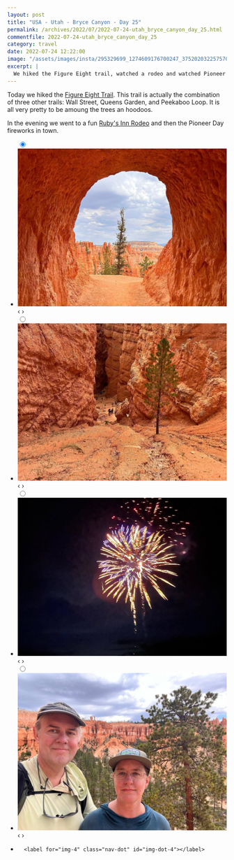 ```yaml
---
layout: post
title: "USA - Utah - Bryce Canyon - Day 25"
permalink: /archives/2022/07/2022-07-24-utah_bryce_canyon_day_25.html
commentfile: 2022-07-24-utah_bryce_canyon_day_25
category: travel
date: 2022-07-24 12:22:00
image: "/assets/images/insta/295329699_1274609176700247_3752020322575706779_n_18006573427444058.jpg"
excerpt: |
  We hiked the Figure Eight trail, watched a rodeo and watched Pioneer Day fireworks.
---
```


Today we hiked the [Figure Eight Trail](https://www.alltrails.com/en-gb/trail/us/utah/wall-street-and-queens-garden-loop-to-peekaboo-loop-figure-eight-trail). This trail is actually the combination of three other trails: Wall Street, Queens Garden, and Peekaboo Loop. It is all very pretty to be amoung the trees an hoodoos.

In the evening we went to a fun [Ruby's Inn Rodeo](https://maps.app.goo.gl/rkmxvWiCq9SU3gS58) and then the Pioneer Day fireworks in town.

<ul class="slides">
    <input type="radio" name="radio-btn" id="img-1" checked="checked" />
    <li class="slide-container">
        <div class="slide">
          <a href="/assets/images/insta/295335195_459380312362429_408751024187720332_n_17966809240742499.jpg"><img src="/assets/images/insta/295335195_459380312362429_408751024187720332_n_17966809240742499.jpg" /></a>
        </div>
    <div class="nav">
      <label for="img-4" class="prev">&#x2039;</label>
      <label for="img-2" class="next">&#x203a;</label>
    </div>
    </li>
        <input type="radio" name="radio-btn" id="img-2"  />
    <li class="slide-container">
        <div class="slide">
          <a href="/assets/images/insta/295828814_374809858132815_8260147500856197941_n_17979272611581057.jpg"><img src="/assets/images/insta/295828814_374809858132815_8260147500856197941_n_17979272611581057.jpg" /></a>
        </div>
    <div class="nav">
      <label for="img-1" class="prev">&#x2039;</label>
      <label for="img-3" class="next">&#x203a;</label>
    </div>
    </li>
        <input type="radio" name="radio-btn" id="img-3"  />
    <li class="slide-container">
        <div class="slide">
          <a href="/assets/images/insta/295578865_161531743118620_4517868466515570090_n_17990902123520035.jpg"><img src="/assets/images/insta/295578865_161531743118620_4517868466515570090_n_17990902123520035.jpg" /></a>
        </div>
    <div class="nav">
      <label for="img-2" class="prev">&#x2039;</label>
      <label for="img-4" class="next">&#x203a;</label>
    </div>
    </li>
    <input type="radio" name="radio-btn" id="img-4" />
    <li class="slide-container">
        <div class="slide">
          <a href="/assets/images/insta/295329699_1274609176700247_3752020322575706779_n_18006573427444058.jpg"><img src="/assets/images/insta/295329699_1274609176700247_3752020322575706779_n_18006573427444058.jpg" /></a>
        </div>
    <div class="nav">
      <label for="img-3" class="prev">&#x2039;</label>
      <label for="img-1" class="next">&#x203a;</label>
    </div>
    </li>
			
<li class="nav-dots">
      <label for="img-1" class="nav-dot" id="img-dot-1"></label>
      <label for="img-2" class="nav-dot" id="img-dot-2"></label>
      <label for="img-3" class="nav-dot" id="img-dot-3"></label>

      <label for="img-4" class="nav-dot" id="img-dot-4"></label>

</li>
</ul>

